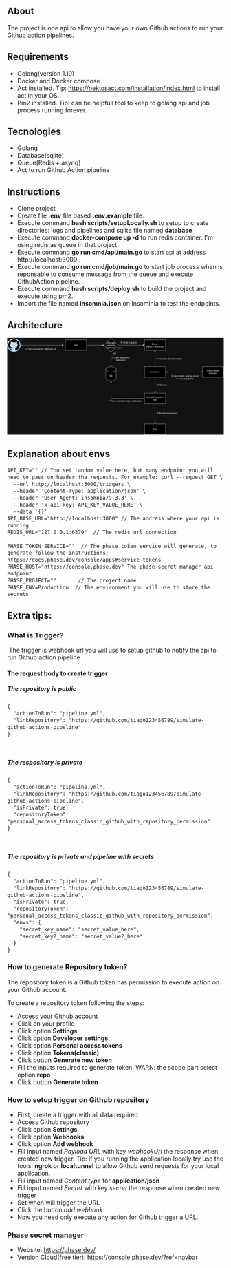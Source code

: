 ## About

The project is one api to allow you have your own Github actions to run your Github action pipelines.

## Requirements

- Golang(version 1.19)
- Docker and Docker compose
- Act installed. Tip: https://nektosact.com/installation/index.html to install act in your OS.
- Pm2 installed. Tip: can be helpfull tool to keep to golang api and job process running forever.

## Tecnologies

- Golang
- Database(sqlite)
- Queue(Redis + asynq)
- Act to run Github Action pipeline

## Instructions

- Clone project
- Create file **.env** file based **.env.example** file.
- Execute command **bash scripts/setupLocally.sh** to setup to create directories: logs and pipelines and sqlite file named **database**
- Execute command **docker-compose up -d** to run redis container. I'm using redis as queue in that project.
- Execute command **go run cmd/api/main.go** to start api at address http://localhost:3000 .
- Execute command **go run cmd/job/main.go** to start job process when is reponsable to consume message from the queue and execute GithubAction pipeline.
- Execute command **bash scripts/deploy.sh** to build the project and execute using pm2.
- Import the file named **insomnia.json** on Insominia to test the endpoints.


## Architecture

![the project architecture](./architecture.png)


## Explanation about envs

```
API_KEY="" // You set random value here, but many endpoint you will need to pass on header the requests. For example: curl --request GET \
  --url http://localhost:3000/triggers \
  --header 'Content-Type: application/json' \
  --header 'User-Agent: insomnia/9.3.3' \
  --header 'x-api-key: API_KEY_VALUE_HERE' \
  --data '{}'
API_BASE_URL="http://localhost:3000" // The address where your api is running
REDIS_URL="127.0.0.1:6379"  // The redis url connection

PHASE_TOKEN_SERVICE=""  // The phase token service will generate, to generate follow the instructions: https://docs.phase.dev/console/apps#service-tokens
PHASE_HOST="https://console.phase.dev" The phase secret manager api endpoint 
PHASE_PROJECT=""       // The project name
PHASE_ENV=Production  // The environment you will use to store the secrets
```

## Extra tips:

### What is Trigger?
​
The trigger is webhook url you will use to setup github to notify the api to run Github action pipeline
​
#### The request body to create trigger
##### The repository is public

```
{
  "actionToRun": "pipeline.yml",
  "linkRepository": "https://github.com/tiago123456789/simulate-github-actions-pipeline"
}
```
​
##### The respository is private
```
{
  "actionToRun": "pipeline.yml",
  "linkRepository": "https://github.com/tiago123456789/simulate-github-actions-pipeline",
  "isPrivate": true,
  "repositoryToken": "personal_access_tokens_classic_github_with_repository_permission"
}
```
​
##### The repository is private and pipeline with secrets
``` 
{
  "actionToRun": "pipeline.yml",
  "linkRepository": "https://github.com/tiago123456789/simulate-github-actions-pipeline",
  "isPrivate": true,
  "repositoryToken": "personal_access_tokens_classic_github_with_repository_permission",
  "envs": {
    "secret_key_name": "secret_value_here",
    "secret_key2_name": "secret_value2_here"
  }
}
```

### How to generate Repository token?

The repository token is a Github token has permission to execute action on your Github account.

To create a repository token following the steps:
- Access your Github account
- Click on your profile
- Click option **Settings**
- Click option **Developer settings**
- Click option **Personal access tokens**
- Click option **Tokens(classic)**
- Click button **Generate new token**
- Fill the inputs required to generate token. WARN: the scope part select option **repo**
- Click button **Generate token**


### How to setup trigger on Github repository

- First, create a trigger with all data required
- Access Github repository
- Click option **Settings**
- Click option **Webhooks**
- Click option **Add webhook**
- Fill input named *Payload URL* with key *webhookUrl* the response when created new trigger. Tip: if you running the application locally try use the tools: **ngrok** or **localtunnel** to allow Github send requests for your local application.
- Fill input named *Content type* for **application/json**
- Fill input named *Secret* with key *secret* the response when created new trigger
- Set when will trigger the URL
- Click the button *add webhook*
- Now you need only execute any action for Github trigger a URL.

### Phase secret manager

- Website: https://phase.dev/
- Version Cloud(free tier): https://console.phase.dev/?ref=navbar